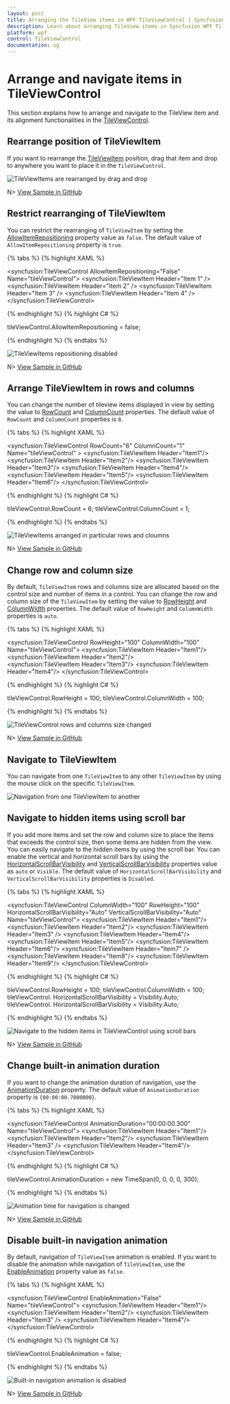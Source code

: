 ```yaml
---
layout: post
title: Arranging the TileView items in WPF TileViewControl | Syncfusion
description: Learn about arranging TileView items in Syncfusion WPF TileView Control and more details about the control features.
platform: wpf
control: TileViewControl
documentation: ug
---
```


# Arrange and navigate items in TileViewControl

This section explains how to arrange and navigate to the TileView item and its alignment functionalities in the [TileViewControl](https://help.syncfusion.com/cr/wpf/Syncfusion.Windows.Shared.TileViewControl.html).

## Rearrange position of TileViewItem

If you want to rearrange the [TileViewItem](https://help.syncfusion.com/cr/wpf/Syncfusion.Windows.Shared.TileViewItem.html) position, drag that item and drop to anywhere you want to place it in the `TileViewControl`.

![TileViewItems are rearranged by drag and drop](Arrange_images/Arrange.gif)

N> [View Sample in GitHub](https://github.com/SyncfusionExamples/syncfusion-wpf-tileview-control-examples/blob/master/Samples/Arrange-Items)

## Restrict rearranging of TileViewItem

You can restrict the rearranging of `TileViewItem` by setting the [AllowItemRepositioning](https://help.syncfusion.com/cr/wpf/Syncfusion.Windows.Shared.TileViewControl.html#Syncfusion_Windows_Shared_TileViewControl_AllowItemRepositioning) property value as `false`. The default value of `AllowItemRepositioning` property is `true`.

{% tabs %}
{% highlight XAML %}

<syncfusion:TileViewControl AllowItemRepositioning="False"
                            Name="tileViewControl">
    <syncfusion:TileViewItem Header="Item 1" />
    <syncfusion:TileViewItem Header="Item 2" />
    <syncfusion:TileViewItem Header="Item 3" />
    <syncfusion:TileViewItem Header="Item 4" />
</syncfusion:TileViewControl>

{% endhighlight %}
{% highlight C# %}

tileViewControl.AllowItemRepositioning = false;

{% endhighlight %}
{% endtabs %}

![TileViewItems repositioning disabled](Arrange_images/Arrange_disable.png)

N> [View Sample in GitHub](https://github.com/SyncfusionExamples/syncfusion-wpf-tileview-control-examples/blob/master/Samples/Arrange-Items)

## Arrange TileViewItem in rows and columns

You can change the number of tileview items displayed in view by setting the value to [RowCount](https://help.syncfusion.com/cr/wpf/Syncfusion.Windows.Shared.TileViewControl.html#Syncfusion_Windows_Shared_TileViewControl_RowCount) and [ColumnCount](https://help.syncfusion.com/cr/wpf/Syncfusion.Windows.Shared.TileViewControl.html#Syncfusion_Windows_Shared_TileViewControl_ColumnCount) properties. The default value of `RowCount` and `ColumnCount` properties is `0`.

{% tabs %}
{% highlight XAML %}

<syncfusion:TileViewControl RowCount="6" ColumnCount="1"
                            Name="tileViewControl"  >
    <syncfusion:TileViewItem Header="Item1"/>
    <syncfusion:TileViewItem Header="Item2"/>
    <syncfusion:TileViewItem Header="Item3"/>
    <syncfusion:TileViewItem Header="Item4"/>
    <syncfusion:TileViewItem Header="Item5"/>
    <syncfusion:TileViewItem Header="Item6"/>
</syncfusion:TileViewControl>

{% endhighlight %}
{% highlight C# %}

tileViewControl.RowCount = 6;
tileViewControl.ColumnCount = 1;

{% endhighlight %}
{% endtabs %}

![TileViewItems arranged in particular rows and cloumns](Arrange_images/RowCount.png)

N> [View Sample in GitHub](https://github.com/SyncfusionExamples/syncfusion-wpf-tileview-control-examples/blob/master/Samples/Arrange-Items)

## Change row and column size

By default, `TileViewItem` rows and columns size are allocated based on the control size and number of items in a control. You can change the row and column size of the `TileViewItem` by setting the value to [RowHeight](https://help.syncfusion.com/cr/wpf/Syncfusion.Windows.Shared.TileViewControl.html#Syncfusion_Windows_Shared_TileViewControl_RowHeight) and [ColumnWidth](https://help.syncfusion.com/cr/wpf/Syncfusion.Windows.Shared.TileViewControl.html#Syncfusion_Windows_Shared_TileViewControl_ColumnWidth) properties. The default value of `RowHeight` and `ColumnWidth` properties is `auto`.

{% tabs %}
{% highlight XAML %}

<syncfusion:TileViewControl RowHeight="100" 
                            ColumnWidth="100" 
                            Name="tileViewControl">
    <syncfusion:TileViewItem Header="Item1"/>
    <syncfusion:TileViewItem Header="Item2"/>      
    <syncfusion:TileViewItem Header="Item3"/>
    <syncfusion:TileViewItem Header="Item4"/>
</syncfusion:TileViewControl>


{% endhighlight %}
{% highlight C# %}

tileViewControl.RowHeight = 100;
tileViewControl.ColumnWidth = 100;

{% endhighlight %}
{% endtabs %}

![TileViewControl rows and columns size changed](Arrange_images/RowHeight.png)

N> [View Sample in GitHub](https://github.com/SyncfusionExamples/syncfusion-wpf-tileview-control-examples/blob/master/Samples/Arrange-Items)

## Navigate to TileViewItem

You can navigate from one `TileViewItem` to any other `TileViewItem` by using the mouse click on the specific `TileViewItem`.

![Navigation from one TileViewItem to another](Arrange_images/Navigate.gif)

## Navigate to hidden items using scroll bar

If you add more items and set the row and column size to place the items that exceeds the control size, then some items are hidden from the view. You can easily navigate to the hidden items by using the scroll bar. You can enable the vertical and horizontal scroll bars by using the [HorizontalScrollBarVisibility](https://help.syncfusion.com/cr/wpf/Syncfusion.Windows.Shared.TileViewControl.html#Syncfusion_Windows_Shared_TileViewControl_HorizontalScrollBarVisibility) and [VerticalScrollBarVisibility](https://help.syncfusion.com/cr/wpf/Syncfusion.Windows.Shared.TileViewControl.html#Syncfusion_Windows_Shared_TileViewControl_VerticalScrollBarVisibility) properties value as `auto` or `Visible`. The default value of `HorizontalScrollBarVisibility` and `VerticalScrollBarVisibility` properties is `Disabled`.

{% tabs %}
{% highlight XAML %}

<syncfusion:TileViewControl ColumnWidth="100"
                            RowHeight="100" 
                            HorizontalScrollBarVisibility="Auto"
                            VerticalScrollBarVisibility="Auto" 
                            Name="tileViewControl">
    <syncfusion:TileViewItem Header="Item1"/>
    <syncfusion:TileViewItem Header="Item2"/>
    <syncfusion:TileViewItem Header="Item3" />
    <syncfusion:TileViewItem Header="Item4"/>
    <syncfusion:TileViewItem Header="Item5"/>
    <syncfusion:TileViewItem Header="Item6"/>
    <syncfusion:TileViewItem Header="Item7" />
    <syncfusion:TileViewItem Header="Item8"/>
    <syncfusion:TileViewItem Header="Item9"/>
</syncfusion:TileViewControl>

{% endhighlight %}
{% highlight C# %}

tileViewControl.RowHeight = 100;
tileViewControl.ColumnWidth = 100;
tileViewControl. HorizontalScrollBarVisibility = Visibility.Auto;
tileViewControl. HorizontalScrollBarVisibility = Visibility.Auto;

{% endhighlight %}
{% endtabs %}

![Navigate to the hidden items in TileViewControl using scroll bars](Arrange_images/ScrollBarVisibility.png)

N> [View Sample in GitHub](https://github.com/SyncfusionExamples/syncfusion-wpf-tileview-control-examples/blob/master/Samples/Arrange-Items)

## Change built-in animation duration

If you want to change the animation duration of navigation, use the [AnimationDuration](https://help.syncfusion.com/cr/wpf/Syncfusion.Windows.Shared.TileViewControl.html#Syncfusion_Windows_Shared_TileViewControl_AnimationDuration) property. The default value of `AnimationDuration` property is `{00:00:00.7000000}`.

{% tabs %}
{% highlight XAML %}

<syncfusion:TileViewControl AnimationDuration="00:00:00.300"
                            Name="tileViewControl">
    <syncfusion:TileViewItem Header="Item1"/>
    <syncfusion:TileViewItem Header="Item2"/>
    <syncfusion:TileViewItem Header="Item3" />
    <syncfusion:TileViewItem Header="Item4"/>
</syncfusion:TileViewControl>

{% endhighlight %}
{% highlight C# %}

tileViewControl.AnimationDuration = new TimeSpan(0, 0, 0, 0, 300);

{% endhighlight %}
{% endtabs %}

![Animation time for navigation is changed](Arrange_images/AnimationDuration.gif)

N> [View Sample in GitHub](https://github.com/SyncfusionExamples/syncfusion-wpf-tileview-control-examples/blob/master/Samples/Arrange-Items)

## Disable built-in navigation animation

By default, navigation of `TileViewItem` animation is enabled. If you want to disable the animation while navigation of `TileViewItem`, use the [EnableAnimation](https://help.syncfusion.com/cr/wpf/Syncfusion.Windows.Shared.TileViewControl.html#Syncfusion_Windows_Shared_TileViewControl_EnableAnimation) property value as `false`.

{% tabs %}
{% highlight XAML %}

<syncfusion:TileViewControl EnableAnimation="False"
                            Name="tileViewControl">
    <syncfusion:TileViewItem Header="Item1"/>
    <syncfusion:TileViewItem Header="Item2"/>
    <syncfusion:TileViewItem Header="Item3" />
    <syncfusion:TileViewItem Header="Item4"/>
</syncfusion:TileViewControl>



{% endhighlight %}
{% highlight C# %}

tileViewControl.EnableAnimation = false;

{% endhighlight %}
{% endtabs %}

![Built-in navigation animation is disabled](Arrange_images/EnableAnimation.png)

N> [View Sample in GitHub](https://github.com/SyncfusionExamples/syncfusion-wpf-tileview-control-examples/blob/master/Samples/Arrange-Items)